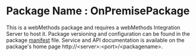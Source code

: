 # Package Name : OnPremisePackage
This is a webMethods package and requires a webMethods Integration Server to host it. Package versioning and configuration can be found in the package [manifest](./OnPremisePackage/manifest.v3) file. Service and API documentation is available on the package's home page http://&lt;server&gt;:&lt;port&gt;/&lt;packagename>.